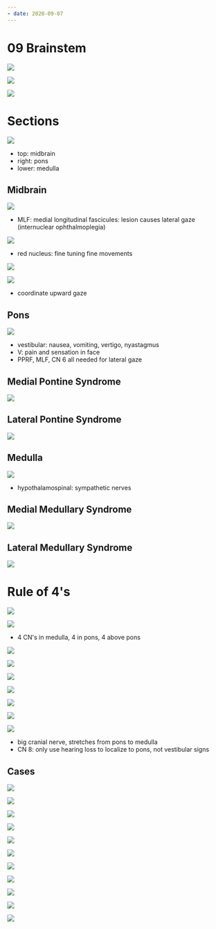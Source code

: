 ```yaml
---
- date: 2020-09-07
---
```


# 09 Brainstem

<!-- ignore.. -->

![](https://photos.thisispiggy.com/file/wikiFiles/BqMqoVl.jpg)

![](https://photos.thisispiggy.com/file/wikiFiles/nz1UzLY.jpg)

![](https://photos.thisispiggy.com/file/wikiFiles/G9tx2UJ.jpg)

# Sections

![](https://photos.thisispiggy.com/file/wikiFiles/9owawBj.jpg)

- top: midbrain
- right: pons
- lower: medulla

## Midbrain

![](https://photos.thisispiggy.com/file/wikiFiles/T7sHJKH.jpg)

- MLF: medial longitudinal fascicules: lesion causes lateral gaze (internuclear ophthalmoplegia)

![](https://photos.thisispiggy.com/file/wikiFiles/qVasz4o.jpg)

- red nucleus: fine tuning fine movements

![](https://photos.thisispiggy.com/file/wikiFiles/edKyZ0r.jpg)

![](https://photos.thisispiggy.com/file/wikiFiles/KFmPe0T.jpg)

- coordinate upward gaze

## Pons

![](https://photos.thisispiggy.com/file/wikiFiles/GuCp0YA.jpg)

- vestibular: nausea, vomiting, vertigo, nyastagmus
- V: pain and sensation in face
- PPRF, MLF, CN 6 all needed for lateral gaze

## Medial Pontine Syndrome

![](https://photos.thisispiggy.com/file/wikiFiles/nIXs19i.jpg)

## Lateral Pontine Syndrome

![](https://photos.thisispiggy.com/file/wikiFiles/7IYmKRa.jpg)

## Medulla

![](https://photos.thisispiggy.com/file/wikiFiles/fHzVQgK.jpg)

- hypothalamospinal: sympathetic nerves

## Medial Medullary Syndrome

![](https://photos.thisispiggy.com/file/wikiFiles/RgeWTWR.jpg)

## Lateral Medullary Syndrome

![](https://photos.thisispiggy.com/file/wikiFiles/TjyYC2q.jpg)

# Rule of 4's

![](https://photos.thisispiggy.com/file/wikiFiles/gqY2flr.jpg)

![](https://photos.thisispiggy.com/file/wikiFiles/GZPUDvT.jpg)

- 4 CN's in medulla, 4 in pons, 4 above pons

![](https://photos.thisispiggy.com/file/wikiFiles/zSKqQAk.jpg)

![](https://photos.thisispiggy.com/file/wikiFiles/kWbe0Kq.jpg)

![](https://photos.thisispiggy.com/file/wikiFiles/89rH7rN.jpg)

![](https://photos.thisispiggy.com/file/wikiFiles/Qivm3ek.jpg)

![](https://photos.thisispiggy.com/file/wikiFiles/R1mgLmU.jpg)

![](https://photos.thisispiggy.com/file/wikiFiles/BR4qRwi.jpg)

![](https://photos.thisispiggy.com/file/wikiFiles/1uUeboQ.jpg)

- big cranial nerve, stretches from pons to medulla
- CN 8: only use hearing loss to localize to pons, not vestibular signs

## Cases

![](https://photos.thisispiggy.com/file/wikiFiles/6QZ2o2U.jpg)

![](https://photos.thisispiggy.com/file/wikiFiles/0jEEHJK.jpg)

![](https://photos.thisispiggy.com/file/wikiFiles/RQQ9iVZ.jpg)

![](https://photos.thisispiggy.com/file/wikiFiles/tUmZBIF.jpg)

![](https://photos.thisispiggy.com/file/wikiFiles/M9lFkRB.jpg)

![](https://photos.thisispiggy.com/file/wikiFiles/yxnpE1b.jpg)

![](https://photos.thisispiggy.com/file/wikiFiles/NTPEqus.jpg)

![](https://photos.thisispiggy.com/file/wikiFiles/7vWZ3H4.jpg)

![](https://photos.thisispiggy.com/file/wikiFiles/ASWojri.jpg)

![](https://photos.thisispiggy.com/file/wikiFiles/9EfmACJ.jpg)

![](https://photos.thisispiggy.com/file/wikiFiles/ZD2Hg3s.jpg)
